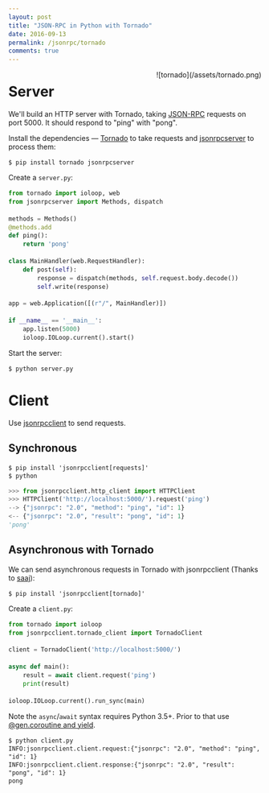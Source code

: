 ```yaml
---
layout: post
title: "JSON-RPC in Python with Tornado"
date: 2016-09-13
permalink: /jsonrpc/tornado
comments: true
---
```

<div style="float: right" markdown="1">
![tornado](/assets/tornado.png)
</div>

Server
======
We'll build an HTTP server with Tornado, taking
[JSON-RPC](http://www.jsonrpc.org/) requests on port 5000. It should respond to
"ping" with "pong".

Install the dependencies — [Tornado](http://www.tornadoweb.org/) to take
requests and [jsonrpcserver](http://jsonrpcserver.readthedocs.io/) to process
them:

```shell
$ pip install tornado jsonrpcserver
```
Create a `server.py`:

```python
from tornado import ioloop, web
from jsonrpcserver import Methods, dispatch

methods = Methods()
@methods.add
def ping():
    return 'pong'

class MainHandler(web.RequestHandler):
    def post(self):
        response = dispatch(methods, self.request.body.decode())
        self.write(response)

app = web.Application([(r"/", MainHandler)])

if __name__ == '__main__':
    app.listen(5000)
    ioloop.IOLoop.current().start()
```
Start the server:

```shell
$ python server.py
```

Client
======

Use [jsonrpcclient](http://jsonrpcclient.readthedocs.io/) to send requests.

Synchronous
-----------
```shell
$ pip install 'jsonrpcclient[requests]'
$ python
```
```python
>>> from jsonrpcclient.http_client import HTTPClient
>>> HTTPClient('http://localhost:5000/').request('ping')
--> {"jsonrpc": "2.0", "method": "ping", "id": 1}
<-- {"jsonrpc": "2.0", "result": "pong", "id": 1}
'pong'
```

Asynchronous with Tornado
-------------------------
We can send asynchronous requests in Tornado with jsonrpcclient (Thanks to
[saaj](https://github.com/saaj/)):

```shell
$ pip install 'jsonrpcclient[tornado]'
```
Create a `client.py`:

```python
from tornado import ioloop
from jsonrpcclient.tornado_client import TornadoClient

client = TornadoClient('http://localhost:5000/')

async def main():
    result = await client.request('ping')
    print(result)

ioloop.IOLoop.current().run_sync(main)
```
Note the `async`/`await` syntax requires Python 3.5+. Prior to that use
[@gen.coroutine and
yield](http://tornado.readthedocs.io/en/stable/guide/coroutines.html#python-3-5-async-and-await).


```shell
$ python client.py
INFO:jsonrpcclient.client.request:{"jsonrpc": "2.0", "method": "ping", "id": 1}
INFO:jsonrpcclient.client.response:{"jsonrpc": "2.0", "result": "pong", "id": 1}
pong
```
